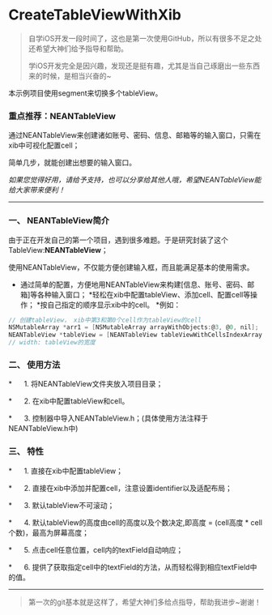 # CreateTableViewWithXib

> 自学iOS开发一段时间了，这也是第一次使用GitHub，所以有很多不足之处还希望大神们给予指导和帮助。
>
> 学iOS开发完全是因兴趣，发现还是挺有趣，尤其是当自己琢磨出一些东西来的时候，是相当兴奋的~

本示例项目使用segment来切换多个tableView。



### **重点推荐：NEANTableView**

通过NEANTableView来创建诸如账号、密码、信息、邮箱等的输入窗口，只需在xib中可视化配置cell；

简单几步，就能创建出想要的输入窗口。

*如果您觉得好用，请给予支持，也可以分享给其他人哦，希望NEANTableView能给大家带来便利！*

------



### 一、 NEANTableView简介

由于正在开发自己的第一个项目，遇到很多难题。于是研究封装了这个TableView:**NEANTableView**；

使用NEANTableView，不仅能方便创建输入框，而且能满足基本的使用需求。

*	通过简单的配置，方便地用NEANTableView来构建[信息、账号、密码、邮箱]等各种输入窗口；
   *轻松在xib中配置tableView、添加cell、配置cell等操作；
   *按自己指定的顺序显示xib中的cell。
   *例如：

~~~objective-c
// 创建tableView， xib中第3和第0个cell作为tableView的cell
NSMutableArray *arr1 = [NSMutableArray arrayWithObjects:@3, @0, nil];
NEANTableView *tableView = [NEANTableView tableViewWithCellsIndexArray:arr1 width:w]; 
// width: tableView的宽度
~~~



### 二、 使用方法

*      1. 将NEANTableView文件夹放入项目目录；

*      2. 在xib中配置tableView和cell。

*      3. 控制器中导入NEANTableView.h；(具体使用方法注释于NEANTableView.h中)





### 三、 特性

*      1. 直接在xib中配置tableView；

*      2. 直接在xib中添加并配置cell，注意设置identifier以及适配布局；

*      3. 默认tableView不可滚动；

*      4. 默认tableView的高度由cell的高度以及个数决定,即高度 = (cell高度 * cell个数)，最高为屏幕高度；

*      5. 点击cell任意位置，cell内的textField自动响应；

*      6. 提供了获取指定cell中的textField的方法，从而轻松得到相应textField中的值。




[ViewOnGitHub]: https://github.com/NeanZhou/CreateTableViewWithXib

------

> 第一次的git基本就是这样了，希望大神们多给点指导，帮助我进步~谢谢！